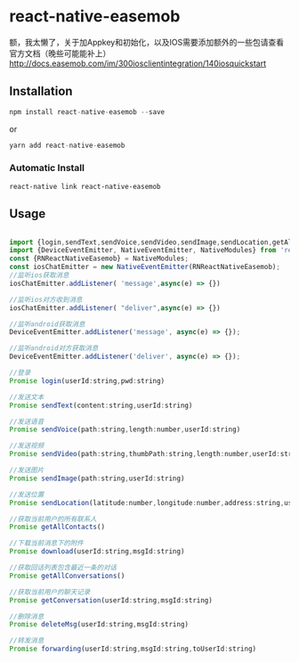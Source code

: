 # react-native-easemob

额，我太懒了，关于加Appkey和初始化，以及IOS需要添加额外的一些包请查看官方文档（晚些可能能补上）
http://docs.easemob.com/im/300iosclientintegration/140iosquickstart



## Installation

```javascript
npm install react-native-easemob --save
```
or

```javascript
yarn add react-native-easemob
```

### Automatic Install

`react-native link react-native-easemob`

## Usage

```javascript

import {login,sendText,sendVoice,sendVideo,sendImage,sendLocation,getAllContacts,getConversation,download,deleteMsg,forwarding} from 'react-native-easemob'
import {DeviceEventEmitter, NativeEventEmitter, NativeModules} from 'react-native';
const {RNReactNativeEasemob} = NativeModules;
const iosChatEmitter = new NativeEventEmitter(RNReactNativeEasemob);
//监听ios获取消息
iosChatEmitter.addListener(	'message',async(e) => {})

//监听ios对方收到消息
iosChatEmitter.addListener(	"deliver",async(e) => {})

//监听android获取消息
DeviceEventEmitter.addListener('message', async(e) => {});

//监听android对方获取消息
DeviceEventEmitter.addListener('deliver', async(e) => {});

//登录
Promise login(userId:string,pwd:string)

//发送文本
Promise sendText(content:string,userId:string)

//发送语音
Promise sendVoice(path:string,length:number,userId:string)

//发送视频
Promise sendVideo(path:string,thumbPath:string,length:number,userId:string)

//发送图片
Promise sendImage(path:string,userId:string)

//发送位置
Promise sendLocation(latitude:number,longitude:number,address:string,userId:string)

//获取当前用户的所有联系人
Promise getAllContacts()

//下载当前消息下的附件
Promise download(userId:string,msgId:string)

//获取回话列表包含最近一条的对话
Promise getAllConversations()

//获取当前用户的聊天记录
Promise getConversation(userId:string,msgId:string)

//删除消息
Promise deleteMsg(userId:string,msgId:string)

//转发消息
Promise forwarding(userId:string,msgId:string,toUserId:string)
```

